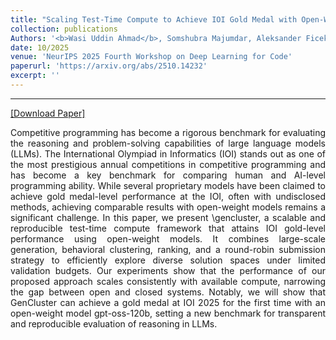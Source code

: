 ```yaml
---
title: "Scaling Test-Time Compute to Achieve IOI Gold Medal with Open-Weight Models"
collection: publications
Authors: '<b>Wasi Uddin Ahmad</b>, Somshubra Majumdar, Aleksander Ficek, Sean Narenthiran, Mehrzad Samadi, Jocelyn Huang, Siddhartha Jain, Vahid Noroozi, and Boris Ginsburg.'
date: 10/2025
venue: 'NeurIPS 2025 Fourth Workshop on Deep Learning for Code'
paperurl: 'https://arxiv.org/abs/2510.14232'
excerpt: ''
---
```

---
<a href='https://arxiv.org/pdf/2510.14232' target="_blank">[Download Paper]</a>
<p align="justify">
Competitive programming has become a rigorous benchmark for evaluating the reasoning and problem-solving capabilities of large language models (LLMs). 
  The International Olympiad in Informatics (IOI) stands out as one of the most prestigious annual competitions in competitive programming and has 
  become a key benchmark for comparing human and AI-level programming ability. While several proprietary models have been claimed to achieve gold 
  medal-level performance at the IOI, often with undisclosed methods, achieving comparable results with open-weight models remains a significant 
  challenge. In this paper, we present \gencluster, a scalable and reproducible test-time compute framework that attains IOI gold-level performance 
  using open-weight models. It combines large-scale generation, behavioral clustering, ranking, and a round-robin submission strategy to efficiently 
  explore diverse solution spaces under limited validation budgets. Our experiments show that the performance of our proposed approach scales 
  consistently with available compute, narrowing the gap between open and closed systems. Notably, we will show that GenCluster can achieve a gold 
  medal at IOI 2025 for the first time with an open-weight model gpt-oss-120b, setting a new benchmark for transparent and reproducible evaluation of 
  reasoning in LLMs.
</p>

